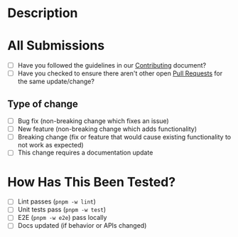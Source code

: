 # Description

<!-- Please include a summary of the changes and the related issue if applicable. Please also include relevant motivation and context.) 

Fixes # (issue) (if applicable)-->

# All Submissions

- [ ] Have you followed the guidelines in our [Contributing](./CONTRIBUTING.md) document?
- [ ] Have you checked to ensure there aren't other open [Pull Requests](../../../pulls) for the same update/change?

## Type of change

- [ ] Bug fix (non-breaking change which fixes an issue)
- [ ] New feature (non-breaking change which adds functionality)
- [ ] Breaking change (fix or feature that would cause existing functionality to not work as expected)
- [ ] This change requires a documentation update

# How Has This Been Tested?

- [ ] Lint passes (`pnpm -w lint`)
- [ ] Unit tests pass (`pnpm -w test`)
- [ ] E2E (`pnpm -w e2e`) pass locally
- [ ] Docs updated (if behavior or APIs changed)
